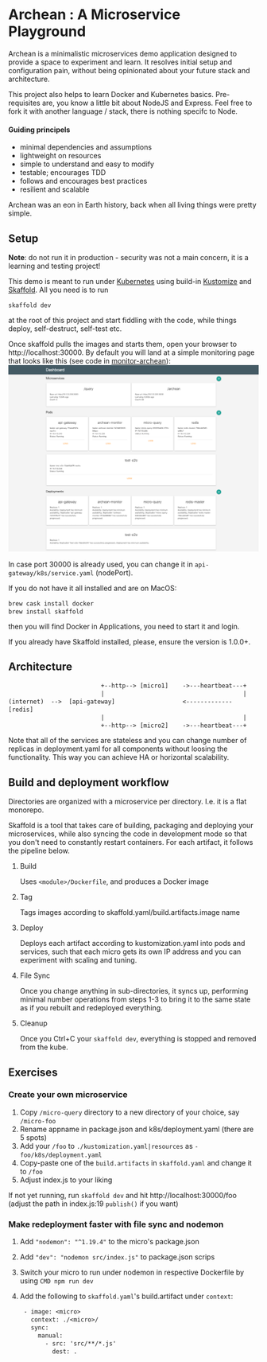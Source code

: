 # Archean : A Microservice Playground

Archean is a minimalistic microservices demo application designed to provide a space to experiment and learn. 
It resolves initial setup and configuration pain, without being opinionated about your future stack and architecture.

This project also helps to learn Docker and Kubernetes basics. Pre-requisites are, you know a little bit about 
NodeJS and Express. Feel free to fork it with another language / stack, there is nothing specifc to Node.

#### Guiding principels

- minimal dependencies and assumptions
- lightweight on resources
- simple to understand and easy to modify
- testable; encourages TDD
- follows and encourages best practices
- resilient and scalable

Archean was an eon in Earth history, back when all living things were pretty simple.   

## Setup

**Note**: do not run it in production - security 
was not a main concern, it is a learning and testing project!

This demo is meant to run under [Kubernetes](https://www.docker.com/blog/kubernetes-is-now-available-in-docker-desktop-stable-channel/) using build-in [Kustomize](https://kustomize.io/) and [Skaffold](https://skaffold.dev/docs/quickstart/). All you need is to run 
```
skaffold dev
```
at the root of this project and start fiddling with the code, while things deploy, self-destruct, self-test etc.

Once skaffold pulls the images and starts them, open your browser to http://localhost:30000.
By default you will land at a simple monitoring page that looks like this (see code in [monitor-archean](/monitor-archean/src/public)):
![screenshot](screenshot.png)
 
In case port 30000 is already used, you can change it in `api-gateway/k8s/service.yaml` (nodePort).

If you do not have it all installed and are on MacOS:
```
brew cask install docker
brew install skaffold
```
then you will find Docker in Applications, you need to start it and login. 

If you already have Skaffold installed, please, ensure the version is 1.0.0+.

## Architecture

```
                          +--http--> [micro1]    ->---heartbeat---+
                          |                                       |
(internet)  -->  [api-gateway]                   <------------- [redis]
                          |                                       |
                          +--http--> [micro2]    ->---heartbeat---+

```

Note that all of the services are stateless and you can change number of replicas in deployment.yaml for all
components without loosing the functionality. This way you can achieve HA or horizontal scalability. 
   
## Build and deployment workflow

Directories are organized with a microservice per directory. I.e. it is a flat monorepo.

Skaffold is a tool that takes care of building, packaging and deploying your microservices, while also syncing the code
in development mode so that you don't need to constantly restart containers. For each artifact, it follows the 
pipeline below.

1. Build

   Uses `<module>/Dockerfile`, and produces a Docker image
2. Tag

   Tags images according to skaffold.yaml/build.artifacts.image name
3. Deploy

   Deploys each artifact according to kustomization.yaml into pods and services, such that each micro gets its own IP 
   address and you can experiment with scaling and tuning.
4. File Sync

   Once you change anything in sub-directories, it syncs up, performing minimal number operations from steps 1-3 to bring
   it to the same state as if you rebuilt and redeployed everything. 
5. Cleanup

   Once you Ctrl+C your `skaffold dev`, everything is stopped and removed from the kube.
   
## Exercises

### Create your own microservice

1. Copy `/micro-query` directory to a new directory of your choice, say `/micro-foo`
2. Rename appname in package.json and k8s/deployment.yaml (there are 5 spots)
3. Add your `/foo` to `./kustomization.yaml|resources` as `- foo/k8s/deployment.yaml`
4. Copy-paste one of the `build.artifacts` in `skaffold.yaml` and change it to `/foo`
5. Adjust index.js to your liking

If not yet running, run `skaffold dev` and hit http://localhost:30000/foo (adjust the path in index.js:19 `publish()` 
if you want)

### Make redeployment faster with file sync and nodemon

1. Add `"nodemon": "^1.19.4"` to the micro's package.json
2. Add `"dev": "nodemon src/index.js"` to package.json scrips
3. Switch your micro to run under nodemon in respective Dockerfile by using `CMD npm run dev`
4. Add the following to `skaffold.yaml`'s build.artifact under `context`:

   ```
    - image: <micro>
      context: ./<micro>/
      sync:
        manual:
          - src: 'src/**/*.js'
            dest: .
   ```